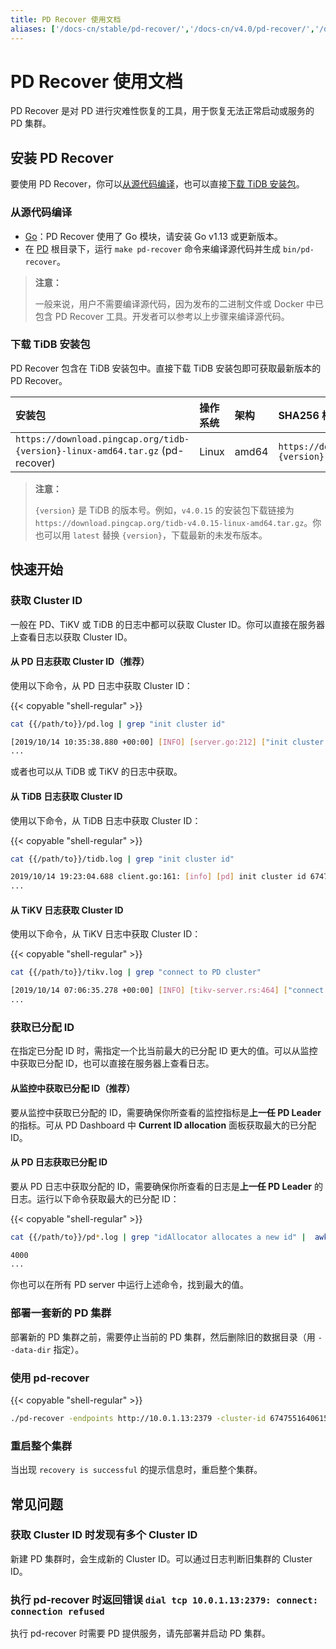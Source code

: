 ```yaml
---
title: PD Recover 使用文档
aliases: ['/docs-cn/stable/pd-recover/','/docs-cn/v4.0/pd-recover/','/docs-cn/stable/reference/tools/pd-recover/','/docs-cn/tools/pd-recover/','/docs-cn/v4.0/reference/tools/pd-recover/']
---
```


# PD Recover 使用文档

PD Recover 是对 PD 进行灾难性恢复的工具，用于恢复无法正常启动或服务的 PD 集群。

## 安装 PD Recover

要使用 PD Recover，你可以[从源代码编译](#从源代码编译)，也可以直接[下载 TiDB 安装包](#下载-tidb-安装包)。

### 从源代码编译

* [Go](https://golang.org/)：PD Recover 使用了 Go 模块，请安装 Go v1.13 或更新版本。
* 在 [PD](https://github.com/pingcap/pd) 根目录下，运行 `make pd-recover` 命令来编译源代码并生成 `bin/pd-recover`。

> **注意：**
>
> 一般来说，用户不需要编译源代码，因为发布的二进制文件或 Docker 中已包含 PD Recover 工具。开发者可以参考以上步骤来编译源代码。

### 下载 TiDB 安装包

PD Recover 包含在 TiDB 安装包中。直接下载 TiDB 安装包即可获取最新版本的 PD Recover。

| 安装包 | 操作系统 | 架构 | SHA256 校验和 |
|:---|:---|:---|:---|
| `https://download.pingcap.org/tidb-{version}-linux-amd64.tar.gz` (pd-recover) | Linux | amd64 | `https://download.pingcap.org/tidb-{version}-linux-amd64.sha256` |

> **注意：**
>
> `{version}` 是 TiDB 的版本号。例如，`v4.0.15` 的安装包下载链接为 `https://download.pingcap.org/tidb-v4.0.15-linux-amd64.tar.gz`。你也可以用 `latest` 替换 `{version}`，下载最新的未发布版本。

## 快速开始

### 获取 Cluster ID

一般在 PD、TiKV 或 TiDB 的日志中都可以获取 Cluster ID。你可以直接在服务器上查看日志以获取 Cluster ID。

#### 从 PD 日志获取 Cluster ID（推荐）

使用以下命令，从 PD 日志中获取 Cluster ID：

{{< copyable "shell-regular" >}}

```bash
cat {{/path/to}}/pd.log | grep "init cluster id"
```

```bash
[2019/10/14 10:35:38.880 +00:00] [INFO] [server.go:212] ["init cluster id"] [cluster-id=6747551640615446306]
...
```

或者也可以从 TiDB 或 TiKV 的日志中获取。

#### 从 TiDB 日志获取 Cluster ID

使用以下命令，从 TiDB 日志中获取 Cluster ID：

{{< copyable "shell-regular" >}}

```bash
cat {{/path/to}}/tidb.log | grep "init cluster id"
```

```bash
2019/10/14 19:23:04.688 client.go:161: [info] [pd] init cluster id 6747551640615446306
...
```

#### 从 TiKV 日志获取 Cluster ID

使用以下命令，从 TiKV 日志中获取 Cluster ID：

{{< copyable "shell-regular" >}}

```bash
cat {{/path/to}}/tikv.log | grep "connect to PD cluster"
```

```bash
[2019/10/14 07:06:35.278 +00:00] [INFO] [tikv-server.rs:464] ["connect to PD cluster 6747551640615446306"]
...
```

### 获取已分配 ID

在指定已分配 ID 时，需指定一个比当前最大的已分配 ID 更大的值。可以从监控中获取已分配 ID，也可以直接在服务器上查看日志。

#### 从监控中获取已分配 ID（推荐）

要从监控中获取已分配的 ID，需要确保你所查看的监控指标是**上一任 PD Leader** 的指标。可从 PD Dashboard 中 **Current ID allocation** 面板获取最大的已分配 ID。

#### 从 PD 日志获取已分配 ID

要从 PD 日志中获取分配的 ID，需要确保你所查看的日志是**上一任 PD Leader** 的日志。运行以下命令获取最大的已分配 ID：

{{< copyable "shell-regular" >}}

```bash
cat {{/path/to}}/pd*.log | grep "idAllocator allocates a new id" |  awk -F'=' '{print $2}' | awk -F']' '{print $1}' | sort -r -n | head -n 1
```

```bash
4000
...
```

你也可以在所有 PD server 中运行上述命令，找到最大的值。

### 部署一套新的 PD 集群

部署新的 PD 集群之前，需要停止当前的 PD 集群，然后删除旧的数据目录（用 `--data-dir` 指定）。

### 使用 pd-recover

{{< copyable "shell-regular" >}}

```bash
./pd-recover -endpoints http://10.0.1.13:2379 -cluster-id 6747551640615446306 -alloc-id 10000
```

### 重启整个集群

当出现 `recovery is successful` 的提示信息时，重启整个集群。

## 常见问题

### 获取 Cluster ID 时发现有多个 Cluster ID

新建 PD 集群时，会生成新的 Cluster ID。可以通过日志判断旧集群的 Cluster ID。

### 执行 pd-recover 时返回错误 `dial tcp 10.0.1.13:2379: connect: connection refused`

执行 pd-recover 时需要 PD 提供服务，请先部署并启动 PD 集群。
